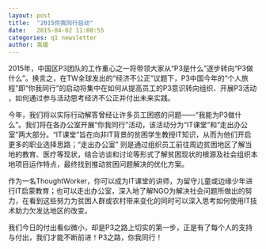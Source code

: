```yaml
---
layout: post
title:  "2015你我同行启动"
date:   2015-04-02 11:00:55
categories: q1 newsletter
author: 高媛
---
```

2015年，中国区P3团队的工作重心之一将带领大家从“P3是什么”逐步转向“P3做什么”。换言之，在TW全球发出的“经济不公正”议题下，P3中国今年的“个人旅程”即“你我同行”的启动将集中在如何从提高员工的P3意识转向组织、开展P3活动 ，如何通过参与活动思考经济不公正并付出未来实践。

今年，我们将以实际行动解答曾经让许多员工困惑的问题——“我能为P3做什么”。我们将在各办公室开展“你我同行”活动，该活动分为“IT课堂”和“走出办公室”两大部分。“IT课堂”旨在向非IT背景的贫困学生教授IT知识，从而为他们开启更多的职业选择思路；“走出办公室” 则是通过组织员工前往周边贫困地区了解当地的教育、医疗等现状，结合访谈和讨论等形式了解贫困现状的根源及社会组织本地项目运作特点，最终找到推动贫困问题解决的优化方案。

作为一名ThoughtWorker，你可以成为IT课堂的讲师，为留守儿童或边缘少年进行IT启蒙教育；也可以走出办公室，深入地了解NGO为解决社会问题所做出的努力，在看到这些努力为贫困人群或农村带来变化的同时可以深入思考如何使用IT技术助力欠发达地区的改变。

我们今日的付出看似微小，却是P3之路上切实的第一步，正是有了每个人的支持与付出，我们才能不断前进！P3之路，你我同行！
